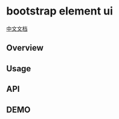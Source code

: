 # bootstrap element ui


[中文文档](https://github.com/shixinke/bootstrap-element-ui/blob/master/README-zh.md)

## Overview

## Usage

## API

## DEMO

